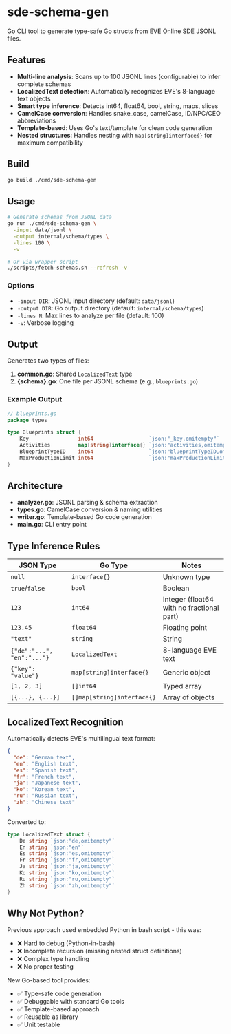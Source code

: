 # sde-schema-gen

Go CLI tool to generate type-safe Go structs from EVE Online SDE JSONL files.

## Features

- **Multi-line analysis**: Scans up to 100 JSONL lines (configurable) to infer complete schemas
- **LocalizedText detection**: Automatically recognizes EVE's 8-language text objects
- **Smart type inference**: Detects int64, float64, bool, string, maps, slices
- **CamelCase conversion**: Handles snake_case, camelCase, ID/NPC/CEO abbreviations
- **Template-based**: Uses Go's text/template for clean code generation
- **Nested structures**: Handles nesting with `map[string]interface{}` for maximum compatibility

## Build

```bash
go build ./cmd/sde-schema-gen
```

## Usage

```bash
# Generate schemas from JSONL data
go run ./cmd/sde-schema-gen \
  -input data/jsonl \
  -output internal/schema/types \
  -lines 100 \
  -v

# Or via wrapper script
./scripts/fetch-schemas.sh --refresh -v
```

### Options

- `-input DIR`: JSONL input directory (default: `data/jsonl`)
- `-output DIR`: Go output directory (default: `internal/schema/types`)
- `-lines N`: Max lines to analyze per file (default: 100)
- `-v`: Verbose logging

## Output

Generates two types of files:

1. **common.go**: Shared `LocalizedText` type
2. **{schema}.go**: One file per JSONL schema (e.g., `blueprints.go`)

### Example Output

```go
// blueprints.go
package types

type Blueprints struct {
    Key                int64                  `json:"_key,omitempty"`
    Activities         map[string]interface{} `json:"activities,omitempty"`
    BlueprintTypeID    int64                  `json:"blueprintTypeID,omitempty"`
    MaxProductionLimit int64                  `json:"maxProductionLimit,omitempty"`
}
```

## Architecture

- **analyzer.go**: JSONL parsing & schema extraction
- **types.go**: CamelCase conversion & naming utilities
- **writer.go**: Template-based Go code generation
- **main.go**: CLI entry point

## Type Inference Rules

| JSON Type | Go Type | Notes |
|-----------|---------|-------|
| `null` | `interface{}` | Unknown type |
| `true`/`false` | `bool` | Boolean |
| `123` | `int64` | Integer (float64 with no fractional part) |
| `123.45` | `float64` | Floating point |
| `"text"` | `string` | String |
| `{"de":"...", "en":"..."}` | `LocalizedText` | 8-language EVE text |
| `{"key": "value"}` | `map[string]interface{}` | Generic object |
| `[1, 2, 3]` | `[]int64` | Typed array |
| `[{...}, {...}]` | `[]map[string]interface{}` | Array of objects |

## LocalizedText Recognition

Automatically detects EVE's multilingual text format:

```json
{
  "de": "German text",
  "en": "English text",
  "es": "Spanish text",
  "fr": "French text",
  "ja": "Japanese text",
  "ko": "Korean text",
  "ru": "Russian text",
  "zh": "Chinese text"
}
```

Converted to:

```go
type LocalizedText struct {
    De string `json:"de,omitempty"`
    En string `json:"en"`
    Es string `json:"es,omitempty"`
    Fr string `json:"fr,omitempty"`
    Ja string `json:"ja,omitempty"`
    Ko string `json:"ko,omitempty"`
    Ru string `json:"ru,omitempty"`
    Zh string `json:"zh,omitempty"`
}
```

## Why Not Python?

Previous approach used embedded Python in bash script - this was:

- ❌ Hard to debug (Python-in-bash)
- ❌ Incomplete recursion (missing nested struct definitions)
- ❌ Complex type handling
- ❌ No proper testing

New Go-based tool provides:

- ✅ Type-safe code generation
- ✅ Debuggable with standard Go tools
- ✅ Template-based approach
- ✅ Reusable as library
- ✅ Unit testable
